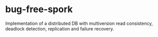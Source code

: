 # bug-free-spork
Implementation of a distributed DB with multiversion read consistency, deadlock detection, replication and failure recovery.
